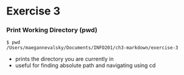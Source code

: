 # Exercise 3

### Print Working Directory (pwd)
```
$ pwd
/Users/maegannevalsky/Documents/INFO201/ch3-markdown/exercise-3
```
- prints the directory you are currently in
- useful for finding absolute path and navigating using cd
